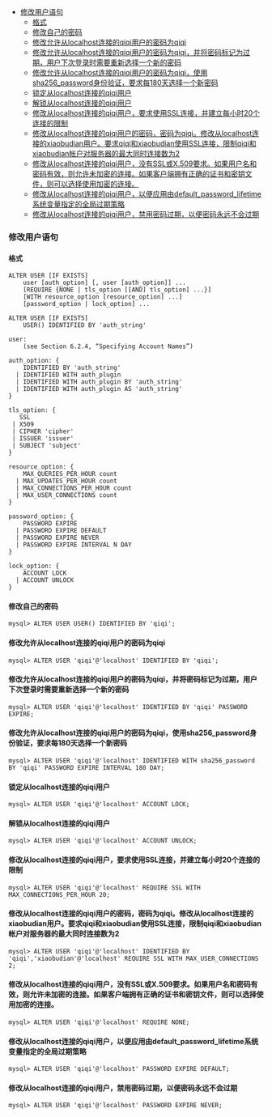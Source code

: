 - [修改用户语句](#修改用户语句)
  - [格式](#格式)
  - [修改自己的密码](#修改自己的密码)
  - [修改允许从localhost连接的qiqi用户的密码为qiqi](#修改允许从localhost连接的qiqi用户的密码为qiqi)
  - [修改允许从localhost连接的qiqi用户的密码为qiqi，并将密码标记为过期，用户下次登录时需要重新选择一个新的密码](#修改允许从localhost连接的qiqi用户的密码为qiqi并将密码标记为过期用户下次登录时需要重新选择一个新的密码)
  - [修改允许从localhost连接的qiqi用户的密码为qiqi，使用sha256_password身份验证，要求每180天选择一个新密码](#修改允许从localhost连接的qiqi用户的密码为qiqi使用sha256_password身份验证要求每180天选择一个新密码)
  - [锁定从localhost连接的qiqi用户](#锁定从localhost连接的qiqi用户)
  - [解锁从localhost连接的qiqi用户](#解锁从localhost连接的qiqi用户)
  - [修改从localhost连接的qiqi用户，要求使用SSL连接，并建立每小时20个连接的限制](#修改从localhost连接的qiqi用户要求使用ssl连接并建立每小时20个连接的限制)
  - [修改从localhost连接的qiqi用户的密码，密码为qiqi。修改从localhost连接的xiaobudian用户。要求qiqi和xiaobudian使用SSL连接，限制qiqi和xiaobudian帐户对服务器的最大同时连接数为2](#修改从localhost连接的qiqi用户的密码密码为qiqi修改从localhost连接的xiaobudian用户要求qiqi和xiaobudian使用ssl连接限制qiqi和xiaobudian帐户对服务器的最大同时连接数为2)
  - [修改从localhost连接的qiqi用户，没有SSL或X.509要求。如果用户名和密码有效，则允许未加密的连接。如果客户端拥有正确的证书和密钥文件，则可以选择使用加密的连接。](#修改从localhost连接的qiqi用户没有ssl或x509要求如果用户名和密码有效则允许未加密的连接如果客户端拥有正确的证书和密钥文件则可以选择使用加密的连接)
  - [修改从localhost连接的qiqi用户，以便应用由default_password_lifetime系统变量指定的全局过期策略](#修改从localhost连接的qiqi用户以便应用由default_password_lifetime系统变量指定的全局过期策略)
  - [修改从localhost连接的qiqi用户，禁用密码过期，以便密码永远不会过期](#修改从localhost连接的qiqi用户禁用密码过期以便密码永远不会过期)

### 修改用户语句

#### 格式

```mysql
ALTER USER [IF EXISTS]
    user [auth_option] [, user [auth_option]] ...
    [REQUIRE {NONE | tls_option [[AND] tls_option] ...}]
    [WITH resource_option [resource_option] ...]
    [password_option | lock_option] ...

ALTER USER [IF EXISTS]
    USER() IDENTIFIED BY 'auth_string'

user:
    (see Section 6.2.4, “Specifying Account Names”)

auth_option: {
    IDENTIFIED BY 'auth_string'
  | IDENTIFIED WITH auth_plugin
  | IDENTIFIED WITH auth_plugin BY 'auth_string'
  | IDENTIFIED WITH auth_plugin AS 'auth_string'
}

tls_option: {
   SSL
 | X509
 | CIPHER 'cipher'
 | ISSUER 'issuer'
 | SUBJECT 'subject'
}

resource_option: {
    MAX_QUERIES_PER_HOUR count
  | MAX_UPDATES_PER_HOUR count
  | MAX_CONNECTIONS_PER_HOUR count
  | MAX_USER_CONNECTIONS count
}

password_option: {
    PASSWORD EXPIRE
  | PASSWORD EXPIRE DEFAULT
  | PASSWORD EXPIRE NEVER
  | PASSWORD EXPIRE INTERVAL N DAY
}

lock_option: {
    ACCOUNT LOCK
  | ACCOUNT UNLOCK
}
```

#### 修改自己的密码

```mysql
mysql> ALTER USER USER() IDENTIFIED BY 'qiqi';
```

#### 修改允许从localhost连接的qiqi用户的密码为qiqi

```mysql
mysql> ALTER USER 'qiqi'@'localhost' IDENTIFIED BY 'qiqi';
```

#### 修改允许从localhost连接的qiqi用户的密码为qiqi，并将密码标记为过期，用户下次登录时需要重新选择一个新的密码

```mysql
mysql> ALTER USER 'qiqi'@'localhost' IDENTIFIED BY 'qiqi' PASSWORD EXPIRE;
```

#### 修改允许从localhost连接的qiqi用户的密码为qiqi，使用sha256_password身份验证，要求每180天选择一个新密码

```mysql
mysql> ALTER USER 'qiqi'@'localhost' IDENTIFIED WITH sha256_password BY 'qiqi' PASSWORD EXPIRE INTERVAL 180 DAY;
```

#### 锁定从localhost连接的qiqi用户

```mysql
mysql> ALTER USER 'qiqi'@'localhost' ACCOUNT LOCK;
```

#### 解锁从localhost连接的qiqi用户

```mysql
mysql> ALTER USER 'qiqi'@'localhost' ACCOUNT UNLOCK;
```

#### 修改从localhost连接的qiqi用户，要求使用SSL连接，并建立每小时20个连接的限制

```mysql
mysql> ALTER USER 'qiqi'@'localhost' REQUIRE SSL WITH MAX_CONNECTIONS_PER_HOUR 20;
```

#### 修改从localhost连接的qiqi用户的密码，密码为qiqi。修改从localhost连接的xiaobudian用户。要求qiqi和xiaobudian使用SSL连接，限制qiqi和xiaobudian帐户对服务器的最大同时连接数为2

```mysql
mysql> ALTER USER 'qiqi'@'localhost' IDENTIFIED BY 'qiqi','xiaobudian'@'localhost' REQUIRE SSL WITH MAX_USER_CONNECTIONS 2;
```

#### 修改从localhost连接的qiqi用户，没有SSL或X.509要求。如果用户名和密码有效，则允许未加密的连接。如果客户端拥有正确的证书和密钥文件，则可以选择使用加密的连接。

```mysql
mysql> ALTER USER 'qiqi'@'localhost' REQUIRE NONE;
```

#### 修改从localhost连接的qiqi用户，以便应用由default_password_lifetime系统变量指定的全局过期策略

```mysql
mysql> ALTER USER 'qiqi'@'localhost' PASSWORD EXPIRE DEFAULT;
```

#### 修改从localhost连接的qiqi用户，禁用密码过期，以便密码永远不会过期

```mysql
mysql> ALTER USER 'qiqi'@'localhost' PASSWORD EXPIRE NEVER;
```

